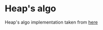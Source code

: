# Heap's algo

Heap's algo implementation taken from [here](https://gist.github.com/angle943/9a1d4e304b02a6f0579c455eb0dda0d2)
